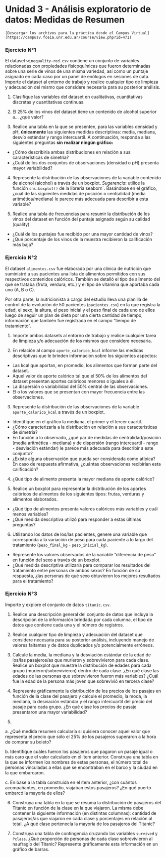 # Unidad 3 - Análisis exploratorio de datos: Medidas de Resumen

```{admonition} 📂 Descargar archivos  
[Descargar los archivos para la práctica desde el Campus Virtual](https://campusv.fceia.unr.edu.ar/course/view.php?id=471)
```

### **Ejercicio N°1**

El dataset `winequality-red.csv` contiene un conjunto de variables relacionadas con propiedades fisicoquímicas que fueron determinadas sobre una serie de vinos de una misma variedad, así como un puntaje asignado en cada caso por un panel de enólogos en sesiones de cata. Importe el dataset al entorno de trabajo y realice cualquier tipo de limpieza y adecuación del mismo que considere necesaria para su posterior análisis.

1. Clasifique las variables del dataset en cualitativas, cuantitativas discretas y cuantitativas continuas.

2. El 25% de los vinos del dataset tiene un contenido de alcohol superior a… ¿qué valor?

3. Realice una tabla en la que se presenten, para las variables densidad y pH, **únicamente** las siguientes medidas descriptivas: media, mediana, desvío estándar y rango intercuartil. A continuación, responda a las siguientes preguntas **sin realizar ningún gráfico:**

- ¿Cómo describiría ambas distribuciones en relación a sus características de simetría?
- ¿Cuál de los dos conjuntos de observaciones (densidad o pH) presenta mayor variabilidad?

4. Represente la distribución de las observaciones de la variable contenido de alcohol (alcohol) a través de un boxplot. *Sugerencia*: utilice la función `sns.boxplot()` de la librería  seaborn`. Basándose en el gráfico, ¿cuál de las siguientes medidas de posición o centralidad (media aritmética/mediana) le parece más adecuada para describir a esta variable?

5. Realice una tabla de frecuencias para resumir la distribución de los vinos del dataset en función del puntaje asignado según su calidad (quality).

- ¿Cuál de los puntajes fue recibido por una mayor cantidad de vinos?
- ¿Qué porcentaje de los vinos de la muestra recibieron la calificación más baja?


### **Ejercicio N°2**

El dataset `alimentos.csv` fue elaborado por una clínica de nutrición que suministró a sus pacientes una lista de alimentos permitidos con sus respectivos contenidos calóricos. También se detalló el tipo de alimento del que se trataba (fruta, verdura, etc.) y el tipo de vitamina que aportaba cada uno (A, B o C).

Por otra parte, la nutricionista a cargo del estudio lleva una planilla de control de la evolución de 50 pacientes (`pacientes.csv`) en la que registra la edad, el sexo, la altura, el peso inicial y el peso final de cada uno de ellos luego de seguir un plan de dieta por una cierta cantidad de tiempo, información que también fue registrada en el campo “tiempo de tratamiento”.

1. Importe ambos datasets al entorno de trabajo y realice cualquier tarea de limpieza y/o
adecuación de los mismos que considere necesaria.

2. En relación al campo `aporte_calorico_kcal` informe las medidas descriptivas que le brinden información sobre los siguientes aspectos:

- Las kcal que aportan, en promedio, los alimentos que forman parte del dataset.
- Aquel valor de aporte calórico tal que el 50% de los alimentos del dataset presentan aportes calóricos menores o iguales a él.
- La dispersión o variabilidad del 50% central de las observaciones.
- El o los valores que se presentan con mayor frecuencia entre las observaciones.

3. Represente la distribución de las observaciones de la variable `aporte_calorico_kcal` a través de un boxplot.

- Identifique en el gráfico la mediana, el primer y el tercer cuartil.
- ¿Cómo caracterizaría a la distribución en relación a sus características de simetría?
- En función a lo observado, ¿qué par de medidas de centralidad/posición (media aritmética - mediana) y de dispersión (rango intercuartil - rango - desviación estándar) le parece más adecuada para describir a este conjunto?
- ¿Existe alguna observación que pueda ser considerada como atípica? En caso de respuesta
afirmativa, ¿cuántas observaciones recibirían esta calificación?

4. ¿Qué tipo de alimento presenta la mayor mediana de aporte calórico?

5. Realice un boxplot para representar la distribución de los aportes calóricos de alimentos de los siguientes tipos: frutas, verduras y alimentos elaborados.
- ¿Qué tipo de alimentos presenta valores calóricos más variables y cuál menos variables?
- ¿Qué medida descriptiva utilizó para responder a estas últimas preguntas?

6. Utilizando los datos de los/las pacientes, genere una variable que corresponda a la variación de peso para cada paciente a lo largo del tratamiento (`peso_final_kg` - `peso_inicial_kg`).
- Represente los valores observados de la variable “diferencia de peso” en función del sexo a través de un boxplot.
- ¿Qué medida descriptiva utilizaría para comparar los resultados del tratamiento entre personas de ambos sexos? En función de su respuesta, ¿las personas de qué sexo obtuvieron los mejores resultados para el tratamiento?

### **Ejercicio N°3**

Importe y explore el conjunto de datos `titanic.csv`.

1. Realice una descripción general del conjunto de datos que incluya la descripción de la información brindada por cada columna, el tipo de datos que contiene cada una y el número de registros.

2. Realice cualquier tipo de limpieza y adecuación del dataset que considere necesaria para su posterior análisis, incluyendo manejo de valores faltantes y de datos duplicados y/o potencialmente erróneos.

3. Calcule la media, la mediana y la desviación estándar de la edad de los/las pasajeros/as que murieron y sobrevivieron para cada clase. Realice un boxplot que muestre la distribución de edades para cada grupo (murieron/sobrevivieron) dentro de cada clase. ¿En qué clase las edades de las personas que sobrevivieron fueron más variables? ¿Cuál fue la edad de la persona más joven que sobrevivió en tercera clase?

4. Represente gráficamente la distribución de los precios de los pasajes en función de la clase del pasajero y calcule el promedio, la moda, la mediana, la desviación estándar y el rango intercuartil del precio del pasaje para cada grupo. ¿En qué clase los precios de pasaje presentaron una mayor variabilidad?

5.

  a. ¿Qué medida resumen calcularía si quisiera conocer aquel valor que representa el precio que sólo el 25% de los pasajeros superaron a la hora de comprar su boleto? 
    
  b. Identifique cuáles fueron los pasajeros que pagaron un pasaje igual o más caro que el valor calculado en el ítem anterior. Construya una tabla en la que se informen los nombres de estas personas, el número total de personas vinculadas a ellas que se encontraban en el barco y la ciudad en la que embarcaron.
    
  c. En base a la tabla construida en el ítem anterior, ¿con cuántos acompañantes, en promedio, viajaban estos pasajeros? ¿En qué puerto embarcó la mayoría de ellos?
    
6. Construya una tabla en la que se resuma la distribución de pasajeros del Titanic en función de la clase en la que viajaron. La misma debe contener la siguiente información (en distintas columnas): cantidad de pasajeros/as que viajaron en cada clase y porcentajes en relación al total. ¿A qué clase pertenecía la mayoría de los pasajeros del Titanic?

7. Construya una tabla de contingencia cruzando las variables `survived` y `Pclass`. ¿Qué proporción de personas de cada clase sobrevivieron al naufragio del Titanic? Represente gráficamente esta información en un gráfico de barras.